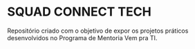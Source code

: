 # SQUAD CONNECT TECH

Repositório criado com o objetivo de expor os projetos práticos desenvolvidos no Programa de Mentoria Vem pra TI.
